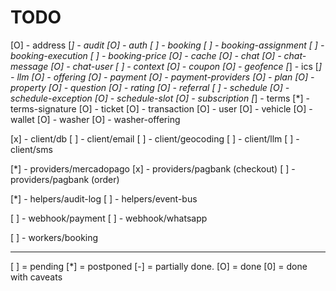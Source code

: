 # TODO

[O] - address
[*] - audit
[O] - auth
[ ] - booking
[ ] - booking-assignment
[ ] - booking-execution
[ ] - booking-price
[O] - cache
[O] - chat
[O] - chat-message
[O] - chat-user
[ ] - context
[O] - coupon
[O] - geofence
[*] - ics
[*] - llm
[O] - offering
[O] - payment
[O] - payment-providers
[O] - plan
[O] - property
[O] - question
[O] - rating
[O] - referral
[ ] - schedule
[O] - schedule-exception
[O] - schedule-slot
[O] - subscription
[*] - terms
[*] - terms-signature
[O] - ticket
[O] - transaction
[O] - user
[O] - vehicle
[O] - wallet
[O] - washer
[O] - washer-offering

[x] - client/db
[ ] - client/email
[ ] - client/geocoding
[ ] - client/llm
[ ] - client/sms

[*] - providers/mercadopago
[x] - providers/pagbank (checkout)
[ ] - providers/pagbank (order)

[*] - helpers/audit-log
[ ] - helpers/event-bus

[ ] - webhook/payment
[ ] - webhook/whatsapp

[ ] - workers/booking

-----

[ ] = pending
[*] = postponed
[-] = partially done.
[O] = done
[0] = done with caveats
